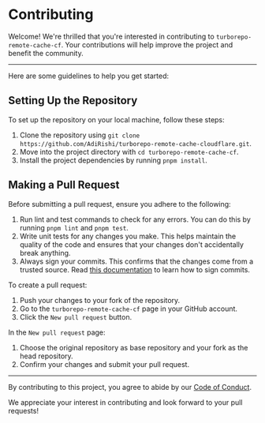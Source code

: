 # Contributing

Welcome! We're thrilled that you're interested in contributing to `turborepo-remote-cache-cf`. Your contributions will help improve the project and benefit the community.

---

Here are some guidelines to help you get started:

## Setting Up the Repository

To set up the repository on your local machine, follow these steps:

1. Clone the repository using `git clone https://github.com/AdiRishi/turborepo-remote-cache-cloudflare.git`.
2. Move into the project directory with `cd turborepo-remote-cache-cf`.
3. Install the project dependencies by running `pnpm install`.

## Making a Pull Request

Before submitting a pull request, ensure you adhere to the following:

1. Run lint and test commands to check for any errors. You can do this by running `pnpm lint` and `pnpm test`.
2. Write unit tests for any changes you make. This helps maintain the quality of the code and ensures that your changes don't accidentally break anything.
3. Always sign your commits. This confirms that the changes come from a trusted source. Read [this documentation](https://docs.github.com/en/authentication/managing-commit-signature-verification/about-commit-signature-verification) to learn how to sign commits.

To create a pull request:

1. Push your changes to your fork of the repository.
2. Go to the `turborepo-remote-cache-cf` page in your GitHub account.
3. Click the `New pull request` button.

In the `New pull request` page:

1. Choose the original repository as base repository and your fork as the head repository.
2. Confirm your changes and submit your pull request.

---

By contributing to this project, you agree to abide by our [Code of Conduct](./CODE_OF_CONDUCT.md).

We appreciate your interest in contributing and look forward to your pull requests!
